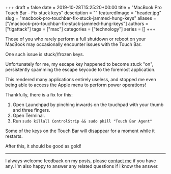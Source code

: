 +++
draft = false
date = 2019-10-28T15:25:20+00:00
title = "MacBook Pro Touch Bar - Fix stuck keys"
description = ""
featuredImage = "header.jpg"
slug = "macbook-pro-touchbar-fix-stuck-jammed-hung-keys"
aliases = ["/macbook-pro-touchbar-fix-stuck-jammed-hung-keys"]
authors = ["tigattack"]
tags = ["mac"]
categories = ["technology"]
series = []
+++

Those of you who rarely perform a full shutdown or reboot on your MacBook may occasionally encounter issues with the Touch Bar.

One such issue is stuck//frozen keys.

Unfortunately for me, my escape key happened to become stuck "on", persistently spamming the escape keycode to the foremost application.

This rendered many applications entirely useless, and stopped me even being able to access the Apple menu to perform power operations!

Thankfully, there is a fix for this:

1. Open Launchpad by pinching inwards on the touchpad with your thumb and three fingers.
2. Open Terminal.
3. Run `sudo killall ControlStrip && sudo pkill "Touch Bar Agent"`

Some of the keys on the Touch Bar will disappear for a moment while it restarts.

After this, it should be good as gold!

---

I always welcome feedback on my posts, please [contact me](/contact) if you have any. I'm also happy to answer any related questions if I know the answer.
